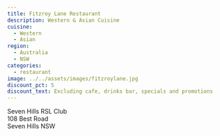 ```yaml
---
title: Fitzroy Lane Restaurant
description: Western & Asian Cuisine
cuisine:
  - Western
  - Asian
region:
  - Australia
  - NSW
categories:
  - restaurant
image: ../../assets/images/fitzroylane.jpg
discount_pct: 5
discount_text: Excluding cafe, drinks bar, specials and promotions
---
```


Seven Hills RSL Club  
108 Best Road  
Seven Hills NSW
